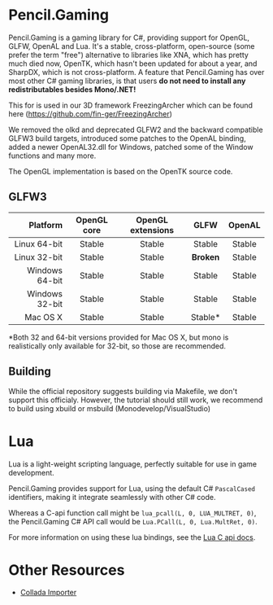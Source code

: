 Pencil.Gaming
=============
Pencil.Gaming is a gaming library for C#, providing support for OpenGL, GLFW, OpenAL and Lua. It's a stable, cross-platform, open-source (some prefer the term "free") alternative to libraries like XNA, which has pretty much died now, OpenTK, which hasn't been updated for about a year, and SharpDX, which is not cross-platform. A feature that Pencil.Gaming has over most other C# gaming libraries, is that users **do not need to install any redistributables besides Mono/.NET!** 

This for is used in our 3D framework FreezingArcher which can be found here (https://github.com/fin-ger/FreezingArcher)

We removed the olkd and deprecated GLFW2 and the backward compatible GLFW3 build targets, introduced some patches to the OpenAL binding, added a newer OpenAL32.dll for Windows, patched some of the Window functions and many more.


The OpenGL implementation is based on the OpenTK source code.


GLFW3
-----
| Platform       | OpenGL core     | OpenGL extensions | GLFW            | OpenAL    |
| --------------:|:---------------:|:-----------------:|:---------------:|:---------:|
| Linux 64-bit   | Stable          | Stable            | Stable          | Stable    |
| Linux 32-bit   | Stable          | Stable            | **Broken**      | Stable    |
| Windows 64-bit | Stable          | Stable            | Stable          | Stable    |
| Windows 32-bit | Stable          | Stable            | Stable          | Stable    |
| Mac OS X       | Stable          | Stable            | Stable*         | Stable    |

*Both 32 and 64-bit versions provided for Mac OS X, but mono is realistically only available for 32-bit, so those are recommended.

Building
--------

While the official repository suggests building via Makefile, we don't support this officialy. However, the tutorial should still work, we recommend to build using xbuild or msbuild (Monodevelop/VisualStudio)

Lua
===
Lua is a light-weight scripting language, perfectly suitable for use in game development.

Pencil.Gaming provides support for Lua, using the default C# `PascalCased` identifiers, making it integrate seamlessly with other C# code.

Whereas a C-api function call might be `lua_pcall(L, 0, LUA_MULTRET, 0)`, the Pencil.Gaming C# API call would be `Lua.PCall(L, 0, Lua.MultRet, 0)`.

For more information on using these lua bindings, see the [Lua C api docs](http://www.lua.org/pil/contents.html#24).

Other Resources
===============

* [Collada Importer](http://sourceforge.net/projects/csharpcollada/)
